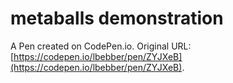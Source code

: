 # metaballs demonstration

A Pen created on CodePen.io. Original URL: [https://codepen.io/lbebber/pen/ZYJXeB](https://codepen.io/lbebber/pen/ZYJXeB).


